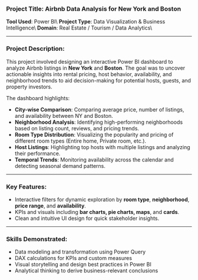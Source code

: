 ### **Project Title**: Airbnb Data Analysis for New York and Boston

**Tool Used**: Power BI\\
**Project Type**: Data Visualization & Business Intelligence\\
**Domain**: Real Estate / Tourism / Data Analytics\\

---

### **Project Description**:

This project involved designing an interactive Power BI dashboard to analyze Airbnb listings in **New York** and **Boston**. The goal was to uncover actionable insights into rental pricing, host behavior, availability, and neighborhood trends to aid decision-making for potential hosts, guests, and property investors.

The dashboard highlights:

* **City-wise Comparison**: Comparing average price, number of listings, and availability between NY and Boston.
* **Neighborhood Analysis**: Identifying high-performing neighborhoods based on listing count, reviews, and pricing trends.
* **Room Type Distribution**: Visualizing the popularity and pricing of different room types (Entire home, Private room, etc.).
* **Host Listings**: Highlighting top hosts with multiple listings and analyzing their performance.
* **Temporal Trends**: Monitoring availability across the calendar and detecting seasonal demand patterns.

---

### **Key Features**:

* Interactive filters for dynamic exploration by **room type**, **neighborhood**, **price range**, and **availability**.
* KPIs and visuals including **bar charts, pie charts, maps**, and **cards**.
* Clean and intuitive UI design for quick stakeholder insights.

---

### **Skills Demonstrated**:

* Data modeling and transformation using Power Query
* DAX calculations for KPIs and custom measures
* Visual storytelling and design best practices in Power BI
* Analytical thinking to derive business-relevant conclusions




